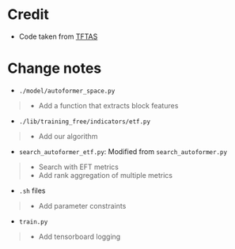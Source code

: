 # Credit
- Code taken from [TFTAS](https://github.com/decemberzhou/TF_TAS/tree/42616bcf1b6bb643bf968a8342f8aaddc4f53f32)

# Change notes
- `./model/autoformer_space.py`
> * Add a function that extracts block features

- `./lib/training_free/indicators/etf.py`
> * Add our algorithm

- `search_autoformer_etf.py`: Modified from `search_autoformer.py`
> * Search with EFT metrics
> * Add rank aggregation of multiple metrics

- `.sh` files
> * Add parameter constraints

- `train.py`
> * Add tensorboard logging